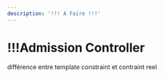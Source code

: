 ```yaml
---
description: '!!! A Faire !!!'
---
```


# !!!Admission Controller

différence entre template constraint et contraint reel
